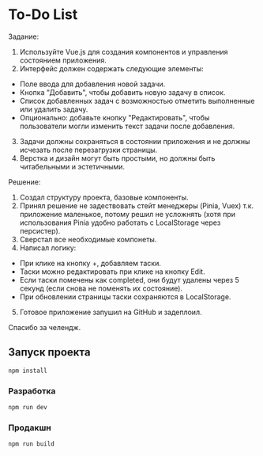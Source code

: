 # To-Do List

Задание:

1. Используйте Vue.js для создания компонентов и управления состоянием приложения.
2. Интерфейс должен содержать следующие элементы:

- Поле ввода для добавления новой задачи.
- Кнопка "Добавить", чтобы добавить новую задачу в список.
- Список добавленных задач с возможностью отметить выполненные или удалить задачу.
- Опционально: добавьте кнопку "Редактировать", чтобы пользователи могли изменить текст задачи после добавления.

3. Задачи должны сохраняться в состоянии приложения и не должны исчезать после перезагрузки страницы.
4. Верстка и дизайн могут быть простыми, но должны быть читабельными и эстетичными.

Решение:

1. Создал структуру проекта, базовые компоненты.
2. Принял решение не задествовать стейт менеджеры (Pinia, Vuex) т.к. приложение маленькое, потому решил не усложнять
   (хотя при использования Pinia удобно работать с LocalStorage через персистер).
3. Сверстал все необходимые компонеты.
4. Написал логику:

- При клике на кнопку +, добавляем таски.
- Таски можно редактировать при клике на кнопку Edit.
- Если таски помечены как completed, они будут удалены через 5 секунд (если снова не поменять их состояние).
- При обновлении страницы таски сохраняются в LocalStorage.

5. Готовое приложение запушил на GitHub и задеплоил.

Спасибо за челендж.

## Запуск проекта

```sh
npm install
```

### Разработка

```sh
npm run dev
```

### Продакшн

```sh
npm run build
```
